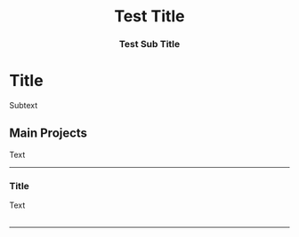 # <center> Test Title </center>

### <center> Test Sub Title </center>

# Title
Subtext

## Main Projects
Text

* * *

### Title
Text
<br/>
<br/>
* * *
